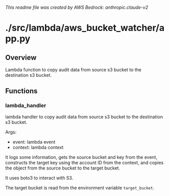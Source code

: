 *This readme file was created by AWS Bedrock: anthropic.claude-v2*

# ./src/lambda/aws_bucket_watcher/app.py

## Overview

Lambda function to copy audit data from source s3 bucket to the destination s3 bucket.

## Functions

### lambda_handler

lambda handler to copy audit data from source s3 bucket to the destination s3 bucket.

Args:

- event: lambda event 
- context: lambda context

It logs some information, gets the source bucket and key from the event, constructs the target key using the account ID from the context, and copies the object from the source bucket to the target bucket.

It uses boto3 to interact with S3.

The target bucket is read from the environment variable `target_bucket`.

